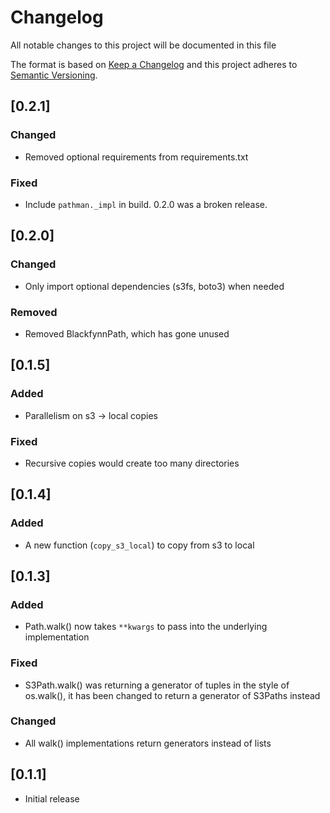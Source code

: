 # Changelog

All notable changes to this project will be documented in this file

The format is based on [Keep a Changelog](http://keepachangelog.com/en/1.0.0/)
and this project adheres to [Semantic Versioning](http://semver.org/spec/v2.0.0.html).

## [0.2.1]
### Changed
- Removed optional requirements from requirements.txt

### Fixed
- Include `pathman._impl` in build. 0.2.0 was a broken release.

## [0.2.0]
### Changed
- Only import optional dependencies (s3fs, boto3) when needed

### Removed
- Removed BlackfynnPath, which has gone unused

## [0.1.5]
### Added
- Parallelism on s3 -> local copies

### Fixed
- Recursive copies would create too many directories

## [0.1.4]
### Added
- A new function (`copy_s3_local`) to copy from s3 to local

## [0.1.3]
### Added
- Path.walk() now takes `**kwargs` to pass into the underlying implementation

### Fixed
- S3Path.walk() was returning a generator of tuples in the style of
  os.walk(), it has been changed to return a generator of S3Paths
  instead

### Changed
- All walk() implementations return generators instead of lists

## [0.1.1]
- Initial release
